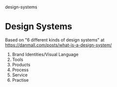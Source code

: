 design-systems
# Design Systems

Based on "6 different kinds of design systems" at https://danmall.com/posts/what-is-a-design-system/

1.	Brand Identities/Visual Language
2.	Tools
3.	Products
4.	Process
5.	Service
6.	Practise
